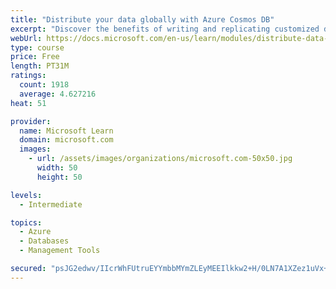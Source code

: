 ```yaml
---
title: "Distribute your data globally with Azure Cosmos DB"
excerpt: "Discover the benefits of writing and replicating customized data to regions around the world with Azure Cosmos DB global distribution."
webUrl: https://docs.microsoft.com/en-us/learn/modules/distribute-data-globally-with-cosmos-db/
type: course
price: Free
length: PT31M
ratings:
  count: 1918
  average: 4.627216
heat: 51

provider:
  name: Microsoft Learn
  domain: microsoft.com
  images:
    - url: /assets/images/organizations/microsoft.com-50x50.jpg
      width: 50
      height: 50

levels:
  - Intermediate

topics:
  - Azure
  - Databases
  - Management Tools

secured: "psJG2edwv/IIcrWhFUtruEYYmbbMYmZLEyMEEIlkkw2+H/0LN7A1XZez1uVx+MQAcN2NUcsr3veqDd01hCS2UhCxJbbgxiUt6g3wfO5qvZ7gnnMytmIp5fRdkLRVidURdLUMfyzvaC8yOnzbSu8crTE+AP6PVfD0ClQnIhRzII1EgOjIuGhOVzOC0FDIF6y7H4XsPpRUVESicPZZeqgc1ewpa9naRU3emT1ZCpqDDs7W7vdH7SENt+QD302o9LtQfLMZtrdnT1noSETc/+8iOUhqI5g2XXUn5YyTO/93U6DSgHxlHT228cYV+aF2JOh388WftmQJjFSvkzG7RPDriSHkWEXErCY413jty8boVoThvLNxuM0CVHN53szLn4VtOZXqx6ykC5a0oYBwlnlpdOhn03A8nlARSp/0R3x1+dc=;q9hpKIdU2RbaDyRnOIB81g=="
---
```


